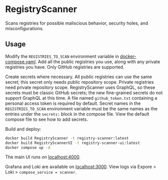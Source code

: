 # RegistryScanner

Scans registries for possible maliscious behavior, security holes, and misconfigurations.

## Usage

Modify the `REGISTRIES_TO_SCAN` environment variable in [docker-compose.yaml](./docker-compose.yaml).
Add all the public registries you use, along with any private registries you have.
Only GitHub registries are supported.

Create secrets where necessary.
All public registries can use the same secret; this secret only needs public repository scope.
Private registries need private repository scope.
RegistryScanner uses GraphQL, so these secrets must be classic GitHub secrets; the new fine-grained secrets do not support GraphQL at this time.
A file named `github_token.txt` containing a personal access token is required by default.
Secret names in the `REGISTRIES_TO_SCAN` environment variable must be the same names as the entries under the `secrets:` block in the compose file.
View the default compose file to see how to add secrets.

Build and deploy:

```sh
docker build RegistryScanner -t registry-scanner:latest
docker build RegistryScannerUI -t registry-scanner-ui:latest
docker compose up -d
```

The main UI runs on [localhost:4000](http://localhost:4000).

Grafana and Loki are available on [localhost:3000](http://localhost:3000).
View logs via Expore > Loki > `compose_service = scanner`.
